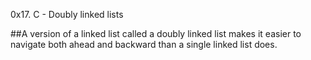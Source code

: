 0x17. C - Doubly linked lists

##A version of a linked list called a doubly linked list makes it easier to navigate both ahead and backward than a single linked list does.
